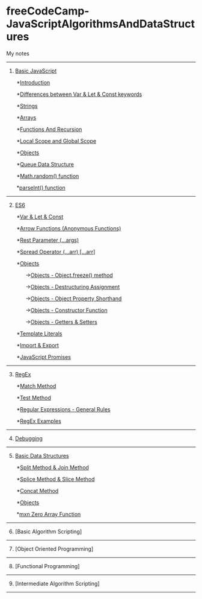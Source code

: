 # freeCodeCamp-JavaScriptAlgorithmsAndDataStructures
My notes

---

1. [Basic JavaScript](https://github.com/zeynep-1/freeCodeCamp-JavaScriptAlgorithmsAndDataStructures/tree/main/Basic%20JavaScript)

&nbsp;&nbsp;&nbsp;&nbsp;&nbsp;&nbsp; *[Introduction](https://github.com/zeynep-1/freeCodeCamp-JavaScriptAlgorithmsAndDataStructures/blob/main/Basic%20JavaScript/intro.js)

&nbsp;&nbsp;&nbsp;&nbsp;&nbsp;&nbsp; *[Differences between Var & Let & Const keywords](https://github.com/zeynep-1/freeCodeCamp-JavaScriptAlgorithmsAndDataStructures/blob/main/Basic%20JavaScript/VarLetConst.js)

&nbsp;&nbsp;&nbsp;&nbsp;&nbsp;&nbsp; *[Strings](https://github.com/zeynep-1/freeCodeCamp-JavaScriptAlgorithmsAndDataStructures/blob/main/Basic%20JavaScript/Strings.js)

&nbsp;&nbsp;&nbsp;&nbsp;&nbsp;&nbsp; *[Arrays](https://github.com/zeynep-1/freeCodeCamp-JavaScriptAlgorithmsAndDataStructures/blob/main/Basic%20JavaScript/Arrays.js)

&nbsp;&nbsp;&nbsp;&nbsp;&nbsp;&nbsp; *[Functions And Recursion](https://github.com/zeynep-1/freeCodeCamp-JavaScriptAlgorithmsAndDataStructures/blob/main/Basic%20JavaScript/FunctionsAndRecursion.js)

&nbsp;&nbsp;&nbsp;&nbsp;&nbsp;&nbsp; *[Local Scope and Global Scope](https://github.com/zeynep-1/freeCodeCamp-JavaScriptAlgorithmsAndDataStructures/blob/main/Basic%20JavaScript/Scope.js)

&nbsp;&nbsp;&nbsp;&nbsp;&nbsp;&nbsp; *[Objects](https://github.com/zeynep-1/freeCodeCamp-JavaScriptAlgorithmsAndDataStructures/blob/main/Basic%20JavaScript/Objects.js)

&nbsp;&nbsp;&nbsp;&nbsp;&nbsp;&nbsp; *[Queue Data Structure](https://github.com/zeynep-1/freeCodeCamp-JavaScriptAlgorithmsAndDataStructures/blob/main/Basic%20JavaScript/Queue.js)

&nbsp;&nbsp;&nbsp;&nbsp;&nbsp;&nbsp; *[Math.random() function](https://github.com/zeynep-1/freeCodeCamp-JavaScriptAlgorithmsAndDataStructures/blob/main/Basic%20JavaScript/MathRandom.js)

&nbsp;&nbsp;&nbsp;&nbsp;&nbsp;&nbsp; *[parseInt() function](https://github.com/zeynep-1/freeCodeCamp-JavaScriptAlgorithmsAndDataStructures/blob/main/Basic%20JavaScript/parseInt.js)

---

2. [ES6](https://github.com/zeynep-1/freeCodeCamp-JavaScriptAlgorithmsAndDataStructures/tree/main/ES6)

&nbsp;&nbsp;&nbsp;&nbsp;&nbsp;&nbsp; *[Var & Let & Const](https://github.com/zeynep-1/freeCodeCamp-JavaScriptAlgorithmsAndDataStructures/blob/main/ES6/es6VarLetConst.js)

&nbsp;&nbsp;&nbsp;&nbsp;&nbsp;&nbsp; *[Arrow Functions (Anonymous Functions)](https://github.com/zeynep-1/freeCodeCamp-JavaScriptAlgorithmsAndDataStructures/blob/main/ES6/ArrowFunctions.js)

&nbsp;&nbsp;&nbsp;&nbsp;&nbsp;&nbsp; *[Rest Parameter (...args)](https://github.com/zeynep-1/freeCodeCamp-JavaScriptAlgorithmsAndDataStructures/blob/main/ES6/RestParameter.js)

&nbsp;&nbsp;&nbsp;&nbsp;&nbsp;&nbsp; *[Spread Operator (...arr) [...arr]](https://github.com/zeynep-1/freeCodeCamp-JavaScriptAlgorithmsAndDataStructures/blob/main/ES6/SpreadOperator.js)

&nbsp;&nbsp;&nbsp;&nbsp;&nbsp;&nbsp; *[Objects](https://github.com/zeynep-1/freeCodeCamp-JavaScriptAlgorithmsAndDataStructures/tree/main/ES6/Objects)

&nbsp;&nbsp;&nbsp;&nbsp;&nbsp;&nbsp;&nbsp;&nbsp;&nbsp;&nbsp;&nbsp;&nbsp; ->[Objects - Object.freeze() method](https://github.com/zeynep-1/freeCodeCamp-JavaScriptAlgorithmsAndDataStructures/blob/main/ES6/Objects/ObjectFreeze.js)

&nbsp;&nbsp;&nbsp;&nbsp;&nbsp;&nbsp;&nbsp;&nbsp;&nbsp;&nbsp;&nbsp;&nbsp; ->[Objects - Destructuring Assignment](https://github.com/zeynep-1/freeCodeCamp-JavaScriptAlgorithmsAndDataStructures/blob/main/ES6/Objects/DestructuringAssignment.js)

&nbsp;&nbsp;&nbsp;&nbsp;&nbsp;&nbsp;&nbsp;&nbsp;&nbsp;&nbsp;&nbsp;&nbsp; ->[Objects - Object Property Shorthand](https://github.com/zeynep-1/freeCodeCamp-JavaScriptAlgorithmsAndDataStructures/blob/main/ES6/Objects/ObjectProperty.js)

&nbsp;&nbsp;&nbsp;&nbsp;&nbsp;&nbsp;&nbsp;&nbsp;&nbsp;&nbsp;&nbsp;&nbsp; ->[Objects - Constructor Function](https://github.com/zeynep-1/freeCodeCamp-JavaScriptAlgorithmsAndDataStructures/blob/main/ES6/Objects/Constructor.js)

&nbsp;&nbsp;&nbsp;&nbsp;&nbsp;&nbsp;&nbsp;&nbsp;&nbsp;&nbsp;&nbsp;&nbsp; ->[Objects - Getters & Setters](https://github.com/zeynep-1/freeCodeCamp-JavaScriptAlgorithmsAndDataStructures/blob/main/ES6/Objects/GettersSetters.js)

&nbsp;&nbsp;&nbsp;&nbsp;&nbsp;&nbsp; *[Template Literals](https://github.com/zeynep-1/freeCodeCamp-JavaScriptAlgorithmsAndDataStructures/blob/main/ES6/TemplateLiterals.js)

&nbsp;&nbsp;&nbsp;&nbsp;&nbsp;&nbsp; *[Import & Export](https://github.com/zeynep-1/freeCodeCamp-JavaScriptAlgorithmsAndDataStructures/tree/main/ES6/ImportExport)

&nbsp;&nbsp;&nbsp;&nbsp;&nbsp;&nbsp; *[JavaScript Promises](https://github.com/zeynep-1/freeCodeCamp-JavaScriptAlgorithmsAndDataStructures/blob/main/ES6/Promise.js)

---

3. [RegEx](https://github.com/zeynep-1/freeCodeCamp-JavaScriptAlgorithmsAndDataStructures/tree/main/RegularExpressions)

&nbsp;&nbsp;&nbsp;&nbsp;&nbsp;&nbsp; *[Match Method](https://github.com/zeynep-1/freeCodeCamp-JavaScriptAlgorithmsAndDataStructures/blob/main/RegularExpressions/MatchMethod.js)

&nbsp;&nbsp;&nbsp;&nbsp;&nbsp;&nbsp; *[Test Method](https://github.com/zeynep-1/freeCodeCamp-JavaScriptAlgorithmsAndDataStructures/blob/main/RegularExpressions/TestMethod.js)

&nbsp;&nbsp;&nbsp;&nbsp;&nbsp;&nbsp; *[Regular Expressions - General Rules](https://github.com/zeynep-1/freeCodeCamp-JavaScriptAlgorithmsAndDataStructures/blob/main/RegularExpressions/RegEx.js)

&nbsp;&nbsp;&nbsp;&nbsp;&nbsp;&nbsp; *[RegEx Examples](https://github.com/zeynep-1/freeCodeCamp-JavaScriptAlgorithmsAndDataStructures/blob/main/RegularExpressions/Examples.js)

---

4. [Debugging](https://github.com/zeynep-1/freeCodeCamp-JavaScriptAlgorithmsAndDataStructures/blob/main/Debugging/debugging.js)

---

5. [Basic Data Structures](https://github.com/zeynep-1/freeCodeCamp-JavaScriptAlgorithmsAndDataStructures/tree/main/Basic%20Data%20Structures)

&nbsp;&nbsp;&nbsp;&nbsp;&nbsp;&nbsp; *[Split Method & Join Method](https://github.com/zeynep-1/freeCodeCamp-JavaScriptAlgorithmsAndDataStructures/blob/main/Basic%20Data%20Structures/SplitJoin.js)

&nbsp;&nbsp;&nbsp;&nbsp;&nbsp;&nbsp; *[Splice Method & Slice Method](https://github.com/zeynep-1/freeCodeCamp-JavaScriptAlgorithmsAndDataStructures/blob/main/Basic%20Data%20Structures/SpliceSlice.js)

&nbsp;&nbsp;&nbsp;&nbsp;&nbsp;&nbsp; *[Concat Method](https://github.com/zeynep-1/freeCodeCamp-JavaScriptAlgorithmsAndDataStructures/blob/main/Basic%20Data%20Structures/Concat.js)

&nbsp;&nbsp;&nbsp;&nbsp;&nbsp;&nbsp; *[Objects](https://github.com/zeynep-1/freeCodeCamp-JavaScriptAlgorithmsAndDataStructures/blob/main/Basic%20Data%20Structures/Object.js)

&nbsp;&nbsp;&nbsp;&nbsp;&nbsp;&nbsp; *[mxn Zero Array Function](https://github.com/zeynep-1/freeCodeCamp-JavaScriptAlgorithmsAndDataStructures/blob/main/Basic%20Data%20Structures/mxnZeroArray.js)

---

6. [Basic Algorithm Scripting]

---

7. [Object Oriented Programming]

---

8. [Functional Programming]

---

9. [Intermediate Algorithm Scripting]

---

